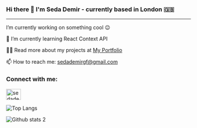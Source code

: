### Hi there 👋  I'm Seda Demir - currently based in London :gb: 

---

 I’m currently working on something cool 😉

🌱  I’m currently learning React Context API

👩‍💻 Read more about my projects at [My Portfolio](https://dseda.github.io/portfolio/) 

📫  How to reach me: sedademirgf@gmail.com

<h3 align="left">Connect with me:</h3>
<p align="left">
<a href="https://www.linkedin.com/in/demir-seda/" target="blank"><img align="center" src="https://raw.githubusercontent.com/rahuldkjain/github-profile-readme-generator/master/src/images/icons/Social/linked-in-alt.svg" alt="sedademir" height="30" width="40" /></a>
</p>


![Top Langs](https://github-readme-stats.vercel.app/api/top-langs/?username=dseda&theme=tokyonight)

![Github stats 2](https://github-readme-stats.vercel.app/api?username=dseda&show_icons=true&theme=radical)

<!--
**dseda/dseda** is a ✨ _special_ ✨ repository because its `README.md` (this file) appears on your GitHub profile.

Here are some ideas to get you started:

- 🔭 I’m currently working on ...
- 🌱 I’m currently learning ...
- 👯 I’m looking to collaborate on ...
- 🤔 I’m looking for help with ...
- 💬 Ask me about ...
- 📫 How to reach me: ...

- ⚡ Fun fact: ...
-->
